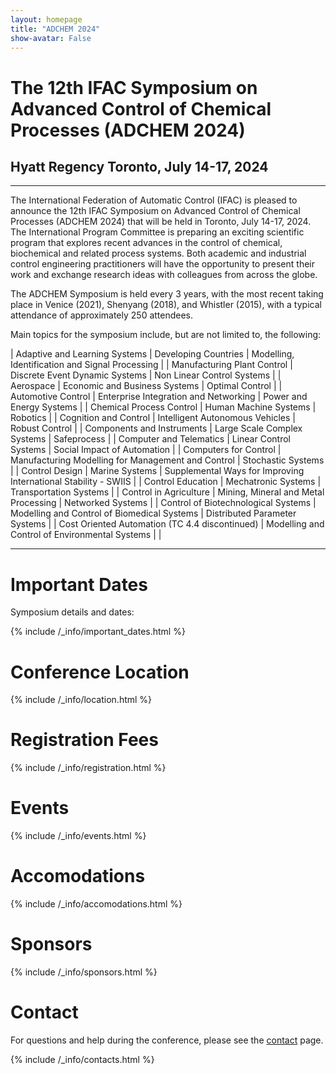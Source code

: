 ```yaml
---
layout: homepage
title: "ADCHEM 2024"
show-avatar: False
---
```


<div class="text-center">
<h1>
  The 12th IFAC Symposium on Advanced Control of Chemical Processes (ADCHEM 2024)
</h1>
<h2 class="text-dark">
  Hyatt Regency Toronto, July 14-17, 2024
</h2>
</div>

---

<!-- *__Note:__ AdCONIP 2022 will run in a hybrid mode with both face-to-face and online activities.* -->

<!-- <div class="text-center">
  <a class="btn btn-primary btn-lg" href="http://controls.papercept.net/registration/" role="button">Register Now</a>
  <a class="btn btn-warning btn-lg" href="{% link _pages/schedule.md %}" role="button">See Schedule</a>
</div> -->

The International Federation of Automatic Control (IFAC) is pleased to announce the 12th IFAC Symposium on Advanced Control of Chemical Processes (ADCHEM 2024) that will be held in Toronto, July 14-17, 2024. The International Program Committee is preparing an exciting scientific program that explores recent advances in the control of chemical, biochemical and related process systems. Both academic and industrial control engineering practitioners will have the opportunity to present their work and exchange research ideas with colleagues from across the globe.

The ADCHEM Symposium is held every 3 years, with the most recent taking place in Venice (2021), Shenyang (2018), and Whistler (2015), with a typical attendance of approximately 250 attendees.

Main topics for the symposium include, but are not limited to, the following:

| Adaptive and Learning Systems                  | Developing Countries                               | Modelling, Identification and Signal Processing                 |
| Manufacturing Plant Control                    | Discrete Event Dynamic Systems                     | Non Linear Control Systems                                      |
| Aerospace                                      | Economic and Business Systems                      | Optimal Control                                                 |
| Automotive Control                             | Enterprise Integration and Networking              | Power and Energy Systems                                        |
| Chemical Process Control                       | Human Machine Systems                              | Robotics                                                        |
| Cognition and Control                          | Intelligent Autonomous Vehicles                    | Robust Control                                                  |
| Components and Instruments                     | Large Scale Complex Systems                        | Safeprocess                                                     |
| Computer and Telematics                        | Linear Control Systems                             | Social Impact of Automation                                     |
| Computers for Control                          | Manufacturing Modelling for Management and Control | Stochastic Systems                                              |
| Control Design                                 | Marine Systems                                     | Supplemental Ways for Improving International Stability - SWIIS |
| Control Education                              | Mechatronic Systems                                | Transportation Systems                                          |
| Control in Agriculture                         | Mining, Mineral and Metal Processing               | Networked Systems                                               |
| Control of Biotechnological Systems            | Modelling and Control of Biomedical Systems        | Distributed Parameter Systems                                   |
| Cost Oriented Automation (TC 4.4 discontinued) | Modelling and Control of Environmental Systems     |                                                                 |

---

# Important Dates

Symposium details and dates:

{% include /_info/important_dates.html %}

# Conference Location

{% include /_info/location.html %}

# Registration Fees

{% include /_info/registration.html %}

# Events

{% include /_info/events.html %}

# Accomodations

{% include /_info/accomodations.html %}

# Sponsors

{% include /_info/sponsors.html %}

# Contact

For questions and help during the conference, please see the [contact](/contact/) page.

{% include /_info/contacts.html %}
